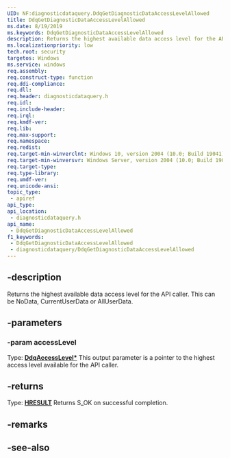 ```yaml
---
UID: NF:diagnosticdataquery.DdqGetDiagnosticDataAccessLevelAllowed
title: DdqGetDiagnosticDataAccessLevelAllowed
ms.date: 8/19/2019
ms.keywords: DdqGetDiagnosticDataAccessLevelAllowed
description: Returns the highest available data access level for the API caller. This can be NoData, CurrentUserData or AllUserData.
ms.localizationpriority: low
tech.root: security
targetos: Windows
ms.service: windows
req.assembly: 
req.construct-type: function
req.ddi-compliance: 
req.dll: 
req.header: diagnosticdataquery.h
req.idl: 
req.include-header: 
req.irql: 
req.kmdf-ver: 
req.lib: 
req.max-support: 
req.namespace: 
req.redist: 
req.target-min-winverclnt: Windows 10, version 2004 (10.0; Build 19041)
req.target-min-winversvr: Windows Server, version 2004 (10.0; Build 19041)
req.target-type: 
req.type-library: 
req.umdf-ver: 
req.unicode-ansi: 
topic_type:
 - apiref
api_type:
api_location:
 - diagnosticdataquery.h
api_name:
 - DdqGetDiagnosticDataAccessLevelAllowed
f1_keywords:
 - DdqGetDiagnosticDataAccessLevelAllowed
 - diagnosticdataquery/DdqGetDiagnosticDataAccessLevelAllowed
---
```


## -description

Returns the highest available data access level for the API caller. This can be NoData, CurrentUserData or AllUserData.

## -parameters

### -param accessLevel

Type: **[DdqAccessLevel\*](/windows/win32/api/diagnosticdataquerytypes/ne-diagnosticdataquerytypes-ddqaccesslevel)**
This output parameter is a pointer to the highest access level available for the API caller.

## -returns

Type: **[HRESULT](/windows/desktop/com/structure-of-com-error-codes)**
Returns S_OK on successful completion.

## -remarks

## -see-also

